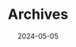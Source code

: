 ---
title: "Archives"
date: 2024-05-05
layout: "archives"
slug: "archives"
menu:
    main:
        weight: 2
        params: 
            icon: archives
---